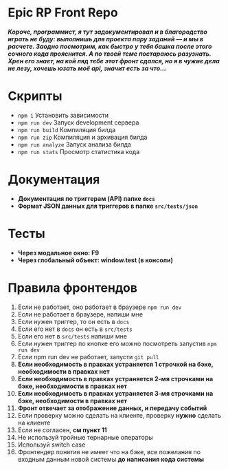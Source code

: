 # Epic RP Front Repo

**_Короче, программист, я тут задокументировал и в благородство играть не буду:
выполнишь для проекта пару заданий — и мы в расчете. Заодно посмотрим, как
быстро у тебя башка после этого сочного кода прояснится. А по твоей теме
постараюсь разузнать. Хрен его знает, на кой ляд тебе этот фронт сдался, но я в
чужие дела не лезу, хочешь юзать моё api, значит есть за что..._**

# Скрипты

- `npm i` Установить зависимости
- `npm run dev` Запуск development сервера
- `npm run build` Компиляция билда
- `npm run zip` Компиляция и архивация билда
- `npm run analyze` Запуск анализа билда
- `npm run stats` Просмотр статистика кода

# Документация

- **Документация по триггерам (API) папке `docs`**
- **Формат JSON данных для триггеров в папке `src/tests/json`**

# Тесты

* **Через модальное окно: F9**
* **Через глобальный объект: window.test (в консоли)**

# Правила фронтендов

1. Если не работает, оно работает в браузере `npm run dev`
2. Если не работает в браузере, напиши мне
3. Если нужен триггер, то он есть в `docs`
4. Если его нет в `docs` он есть в `src/tests`
5. Если его нет в `src/tests` напиши мне
6. Если нужен триггер по кнопке его можно посмотреть запустив `npm run dev`
7. Если npm run dev не работает, запусти `git pull`
8. **Если необходимость в правках устраняется 1 строчкой на бэке, необходимости
   в правках нет**
9. **Если необходимость в правках устраняется 2-мя строчками на бэке,
   необходимости в правках нет**
10. **Если необходимость в правках устраняется 3-мя строчками на бэке,
    необходимости в правках нет**
11. **Фронт отвечает за отображение данных, и передачу событий**
12. Если проверку можно сделать на клиенте, проверку **нужно** сделать на
    клиенте
13. Если не согласен, **см пункт 11**
13. Не используй тройные тернарные операторы
14. Используй switch case
15. Фронтендер понятия не имеет что на бэке, все пожелания по входным данным
    новой системы **до написания кода системы**
